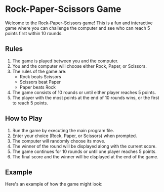 # Rock-Paper-Scissors Game

Welcome to the Rock-Paper-Scissors game! This is a fun and interactive game where you can challenge the computer and see who can reach 5 points first within 10 rounds.

## Rules

1. The game is played between you and the computer.
2. You and the computer will choose either Rock, Paper, or Scissors.
3. The rules of the game are:
    - Rock beats Scissors
    - Scissors beat Paper
    - Paper beats Rock
4. The game consists of 10 rounds or until either player reaches 5 points.
5. The player with the most points at the end of 10 rounds wins, or the first to reach 5 points.

## How to Play

1. Run the game by executing the main program file.
2. Enter your choice (Rock, Paper, or Scissors) when prompted.
3. The computer will randomly choose its move.
4. The winner of the round will be displayed along with the current score.
5. The game continues for 10 rounds or until one player reaches 5 points.
6. The final score and the winner will be displayed at the end of the game.

## Example

Here's an example of how the game might look:


